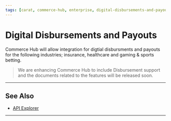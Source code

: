```yaml
---
tags: [carat, commerce-hub, enterprise, digital-disbursements-and-payouts, disbursement, vault]
---
```



# Digital Disbursements and Payouts

Commerce Hub will allow integration for digtial disbursments and payouts for the following industries; insurance, healthcare and gaming & sports betting.

<!-- theme: danger -->
> We are enhancing Commerce Hub to include Disbursement support and the documents related to the features will be released soon.
---

## See Also

- [API Explorer](../api/?type=post&path=/payments/v1/charges)

---

